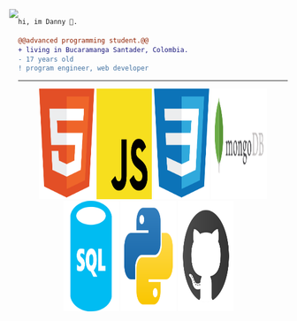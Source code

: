 <img align="left" height="200" src="https://media.giphy.com/media/ao9DUiTKH60XS/giphy.gif"/>

```diff
hi, im Danny 🔮.

@@advanced programming student.@@
+ living in Bucaramanga Santader, Colombia.
- 17 years old
! program engineer, web developer
```
------


<p>
<div align="center">
  <img width="100" height="200" src="./imgs/descarga (1).svg">
  <img width="100" height="200" src="./imgs/descarga.svg">
  <img width="100" height="200" src="./imgs/descarga (2).svg">
  <img width="100" height="200" src="./imgs/mongodb.svg">
  <img width="100" height="200" src="./imgs/sql.svg">
  <img width="100" height="200" src="./imgs/python-.svg">
  <img width="100" height="200" src="./imgs/github.svg">
</div>
</p>
